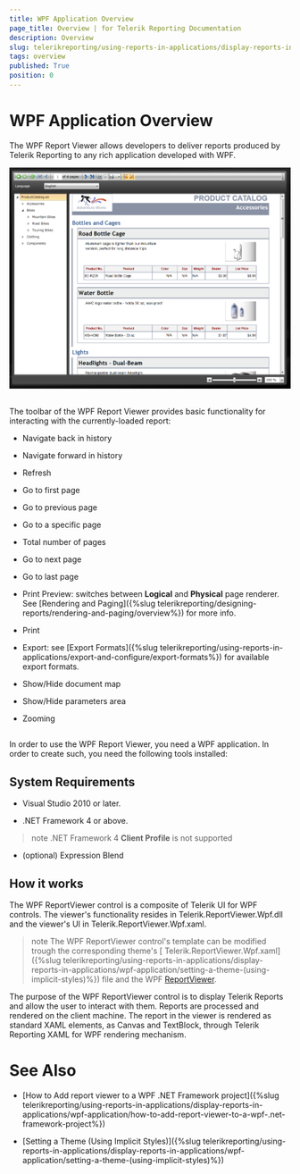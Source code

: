 ```yaml
---
title: WPF Application Overview
page_title: Overview | for Telerik Reporting Documentation
description: Overview
slug: telerikreporting/using-reports-in-applications/display-reports-in-applications/wpf-application/overview
tags: overview
published: True
position: 0
---
```


# WPF Application Overview



The WPF Report Viewer allows developers to deliver reports produced
        by Telerik Reporting to any rich application developed with WPF.
        
  ![](images/SilverlightViewer1.png)

## 

The toolbar of the WPF Report Viewer provides basic functionality for interacting
          with the currently-loaded report:
        

* Navigate back in history

* Navigate forward in history

* Refresh

* Go to first page

* Go to previous page

* Go to a specific page

* Total number of pages

* Go to next page

* Go to last page

* Print Preview: switches between __Logical__ and __Physical__ page renderer. See [Rendering and Paging]({%slug telerikreporting/designing-reports/rendering-and-paging/overview%}) for more info.
            

* Print

* Export: see [Export Formats]({%slug telerikreporting/using-reports-in-applications/export-and-configure/export-formats%}) for available export formats.
            

* Show/Hide document map

* Show/Hide parameters area

* Zooming

## 

In order to use the WPF Report Viewer, you need a WPF application.
          In order to create such, you need the following tools installed:
        

## System Requirements

* Visual Studio 2010 or later.

* .NET Framework 4 or above.
            

>note .NET Framework 4  __Client Profile__  is not supported              


* (optional) Expression Blend
            

## How it works

The WPF ReportViewer control is a composite of Telerik UI for WPF controls.
          The viewer's functionality resides in Telerik.ReportViewer.Wpf.dll and the viewer's UI in Telerik.ReportViewer.Wpf.xaml.
        

>note The WPF ReportViewer control's template can be modified trough the corresponding theme's [ Telerik.ReportViewer.Wpf.xaml]({%slug telerikreporting/using-reports-in-applications/display-reports-in-applications/wpf-application/setting-a-theme-(using-implicit-styles)%}) file            and the WPF [ReportViewer](/reporting/api/Telerik.ReportViewer.Wpf.ReportViewer).          


The purpose of the WPF ReportViewer control is to display Telerik Reports and allow the user to interact with them.
          Reports are processed and rendered on the client machine. The report in the viewer is rendered as standard XAML elements, 
          as Canvas and TextBlock, through Telerik Reporting XAML for WPF rendering mechanism.
        



# See Also


 * [How to Add report viewer to a WPF .NET Framework project]({%slug telerikreporting/using-reports-in-applications/display-reports-in-applications/wpf-application/how-to-add-report-viewer-to-a-wpf-.net-framework-project%})

 * [Setting a Theme (Using Implicit Styles)]({%slug telerikreporting/using-reports-in-applications/display-reports-in-applications/wpf-application/setting-a-theme-(using-implicit-styles)%})
